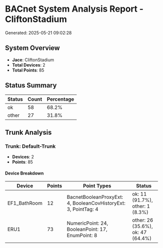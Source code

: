 # BACnet System Analysis Report - CliftonStadium

Generated: 2025-05-21 09:02:28

## System Overview

- **Jace**: CliftonStadium
- **Total Devices**: 2
- **Total Points**: 85

## Status Summary

| Status | Count | Percentage |
|--------|-------|------------|
| ok | 58 | 68.2% |
| other | 27 | 31.8% |

## Trunk Analysis

### Trunk: Default-Trunk

- **Devices**: 2
- **Points**: 85

#### Device Breakdown

| Device | Points | Point Types | Status |
|--------|--------|-------------|--------|
| EF1_BathRoom | 12 | BacnetBooleanProxyExt: 4, BooleanCovHistoryExt: 3, PointTag: 4 | ok: 11 (91.7%), other: 1 (8.3%) |
| ERU1 | 73 | NumericPoint: 24, BooleanPoint: 17, EnumPoint: 8 | other: 26 (35.6%), ok: 47 (64.4%) |

